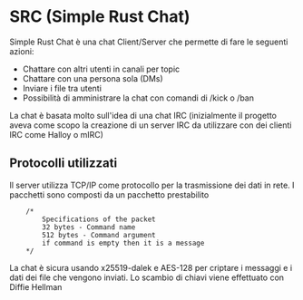 # SRC (Simple Rust Chat)

Simple Rust Chat è una chat Client/Server che permette di fare le seguenti azioni:
- Chattare con altri utenti in canali per topic
- Chattare con una persona sola (DMs)
- Inviare i file tra utenti
- Possibilità di amministrare la chat con comandi di /kick o /ban

La chat è basata molto sull'idea di una chat IRC (inizialmente il progetto aveva come scopo la creazione di un server IRC da utilizzare con dei clienti IRC come Halloy o mIRC)

## Protocolli utilizzati

Il server utilizza TCP/IP come protocollo per la trasmissione dei dati in rete. I pacchetti sono composti da un pacchetto prestabilito

```
    /*
        Specifications of the packet
        32 bytes - Command name
        512 bytes - Command argument
        if command is empty then it is a message
    */
```

La chat è sicura usando x25519-dalek e AES-128 per criptare i messaggi e i dati dei file che vengono inviati. Lo scambio di chiavi viene effettuato con Diffie Hellman

